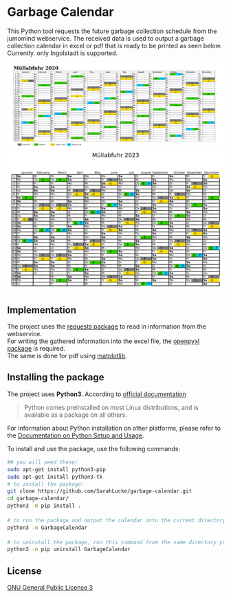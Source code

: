 # Garbage Calendar

This Python tool requests the future garbage collection schedule from the jumomind webservice. The received data is used to output a garbage collection calendar in excel or pdf that is ready to be printed as seen below.  
Currently. only Ingolstadt is supported.

![screenshot garbage calendar from excel](screenshots/garbage_calendar_xls.png)
![screenshot garbage calendar from pdf](screenshots/garbage_calendar_pdf.png)

## Implementation

The project uses the [requests package](https://pypi.org/project/requests/) to read in information from the webservice.  
For writing the gathered information into the excel file, the [openpyxl package](https://pypi.org/project/openpyxl/) is required.  
The same is done for pdf using [matplotlib](https://pypi.org/project/matplotlib/).  

## Installing the package

The project uses **Python3**. According to [official documentation](https://docs.python.org/3/using/unix.html#getting-and-installing-the-latest-version-of-python)
> Python comes preinstalled on most Linux distributions, and is available as a package on all others.

For information about Python installation on other platforms, please refer to the [Documentation on Python Setup and Usage](https://docs.python.org/3/using/index.html).

To install and use the package, use the following commands:
```bash
## you will need these:
sudo apt-get install python3-pip
sudo apt-get install python3-tk
# to install the package:
git clone https://github.com/SarahLucke/garbage-calendar.git
cd garbage-calendar/
python3 -m pip install .

# to run the package and output the calendar into the current directory:
python3 -m GarbageCalendar

# to uninstall the package, run this command from the same directory you did the install from:
python3 -m pip uninstall GarbageCalendar
```

## License
[GNU General Public License 3](LICENSE)
